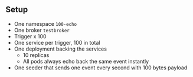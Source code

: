 ## Setup

* One namespace `100-echo`
* One broker `testbroker`
* Trigger x 100
* One service per trigger, 100 in total
* One deployment backing the services
  * 10 replicas
  * All pods always echo back the same event instantly
* One seeder that sends one event every second with 100 bytes payload